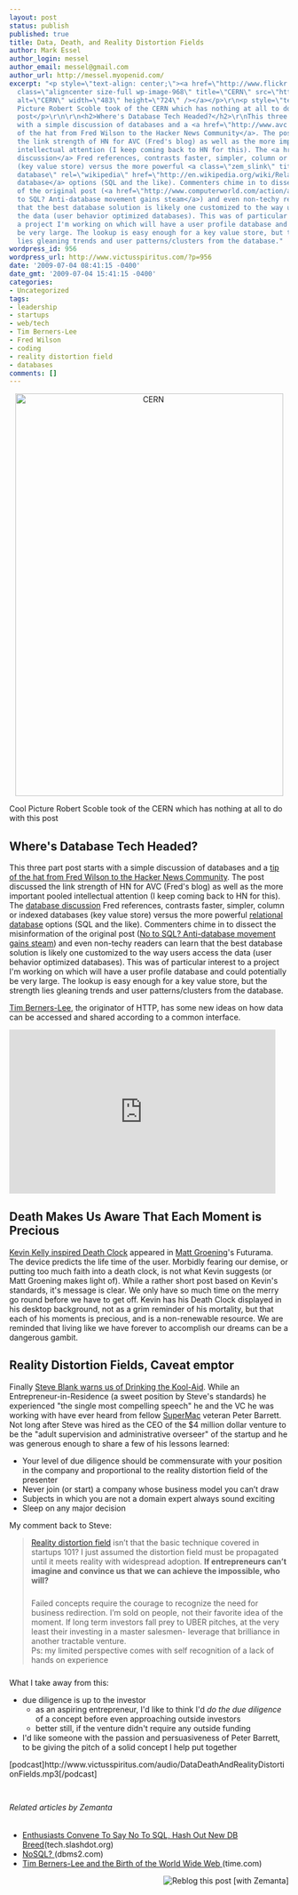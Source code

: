 ```yaml
---
layout: post
status: publish
published: true
title: Data, Death, and Reality Distortion Fields
author: Mark Essel
author_login: messel
author_email: messel@gmail.com
author_url: http://messel.myopenid.com/
excerpt: "<p style=\"text-align: center;\"><a href=\"http://www.flickr.com/photos/scobleizer\"><img
  class=\"aligncenter size-full wp-image-968\" title=\"CERN\" src=\"http://www.victusspiritus.com/wp-content/uploads/2009/07/CERN1.jpg\"
  alt=\"CERN\" width=\"483\" height=\"724\" /></a></p>\r\n<p style=\"text-align: left;\">Cool
  Picture Robert Scoble took of the CERN which has nothing at all to do with this
  post</p>\r\n\r\n<h2>Where's Database Tech Headed?</h2>\r\nThis three part post starts
  with a simple discussion of databases and a <a href=\"http://www.avc.com/a_vc/2009/07/hacker-news-and-the-nosql-movement.html\">tip
  of the hat from Fred Wilson to the Hacker News Community</a>. The post discussed
  the link strength of HN for AVC (Fred's blog) as well as the more important pooled
  intellectual attention (I keep coming back to HN for this). The <a href=\"http://news.ycombinator.com/item?id=683807\">database
  discussion</a> Fred references, contrasts faster, simpler, column or indexed databases
  (key value store) versus the more powerful <a class=\"zem_slink\" title=\"Relational
  database\" rel=\"wikipedia\" href=\"http://en.wikipedia.org/wiki/Relational_database\">relational
  database</a> options (SQL and the like). Commenters chime in to dissect the misinformation
  of the original post (<a href=\"http://www.computerworld.com/action/article.do?command=viewArticleBasic&amp;articleId=9135086\">No
  to SQL? Anti-database movement gains steam</a>) and even non-techy readers can learn
  that the best database solution is likely one customized to the way users access
  the data (user behavior optimized databases). This was of particular interest to
  a project I'm working on which will have a user profile database and could potentially
  be very large. The lookup is easy enough for a key value store, but the strength
  lies gleaning trends and user patterns/clusters from the database."
wordpress_id: 956
wordpress_url: http://www.victusspiritus.com/?p=956
date: '2009-07-04 08:41:15 -0400'
date_gmt: '2009-07-04 15:41:15 -0400'
categories:
- Uncategorized
tags:
- leadership
- startups
- web/tech
- Tim Berners-Lee
- Fred Wilson
- coding
- reality distortion field
- databases
comments: []
---
```

<p style="text-align: center;"><a href="http://www.flickr.com/photos/scobleizer"><img class="aligncenter size-full wp-image-968" title="CERN" src="http://www.victusspiritus.com/wp-content/uploads/2009/07/CERN1.jpg" alt="CERN" width="483" height="724" /></a></p>
<p style="text-align: left;">Cool Picture Robert Scoble took of the CERN which has nothing at all to do with this post</p>
<h2>Where's Database Tech Headed?</h2>
<p>This three part post starts with a simple discussion of databases and a <a href="http://www.avc.com/a_vc/2009/07/hacker-news-and-the-nosql-movement.html">tip of the hat from Fred Wilson to the Hacker News Community</a>. The post discussed the link strength of HN for AVC (Fred's blog) as well as the more important pooled intellectual attention (I keep coming back to HN for this). The <a href="http://news.ycombinator.com/item?id=683807">database discussion</a> Fred references, contrasts faster, simpler, column or indexed databases (key value store) versus the more powerful <a class="zem_slink" title="Relational database" rel="wikipedia" href="http://en.wikipedia.org/wiki/Relational_database">relational database</a> options (SQL and the like). Commenters chime in to dissect the misinformation of the original post (<a href="http://www.computerworld.com/action/article.do?command=viewArticleBasic&amp;articleId=9135086">No to SQL? Anti-database movement gains steam</a>) and even non-techy readers can learn that the best database solution is likely one customized to the way users access the data (user behavior optimized databases). This was of particular interest to a project I'm working on which will have a user profile database and could potentially be very large. The lookup is easy enough for a key value store, but the strength lies gleaning trends and user patterns/clusters from the database.<a id="more"></a><a id="more-956"></a></p>
<p><a class="zem_slink" title="Tim Berners-Lee" rel="wikipedia" href="http://en.wikipedia.org/wiki/Tim_Berners-Lee">Tim Berners-Lee</a>, the originator of HTTP, has some new ideas on how data can be accessed and shared according to a common interface.</p>
<p><object classid="clsid:d27cdb6e-ae6d-11cf-96b8-444553540000" width="480" height="295" codebase="http://download.macromedia.com/pub/shockwave/cabs/flash/swflash.cab#version=6,0,40,0"><param name="allowFullScreen" value="true" /><param name="allowscriptaccess" value="always" /><param name="src" value="http://www.youtube.com/v/OM6XIICm_qo&amp;hl=en&amp;fs=1&amp;" /><param name="allowfullscreen" value="true" /><embed type="application/x-shockwave-flash" width="480" height="295" src="http://www.youtube.com/v/OM6XIICm_qo&amp;hl=en&amp;fs=1&amp;" allowscriptaccess="always" allowfullscreen="true"></embed></object></p>
<h2>Death Makes Us Aware That Each Moment is Precious</h2>
<p><a href="http://www.kk.org/2009/07/futurama-death-clock.php">Kevin Kelly inspired Death Clock</a> appeared in <a class="zem_slink" title="Matt Groening" rel="wikipedia" href="http://en.wikipedia.org/wiki/Matt_Groening">Matt Groening</a>'s Futurama. The device predicts the life time of the user. Morbidly fearing our demise, or putting too much faith into a death clock, is not what Kevin suggests (or Matt Groening makes light of). While a rather short post based on Kevin's standards, it's message is clear. We only have so much time on the merry go round before we have to get off. Kevin has his Death Clock displayed in his desktop background, not as a grim reminder of his mortality, but that each of his moments is precious, and is a non-renewable resource. We are reminded that living like we have forever to accomplish our dreams can be a dangerous gambit.</p>
<h2>Reality Distortion Fields, Caveat emptor</h2>
<p>Finally <a href="http://steveblank.com/2009/07/02/rocket-science-2-drinking-the-kool-aid/">Steve Blank warns us of Drinking the Kool-Aid</a>. While an Entrepreneur-in-Residence (a sweet position by Steve's standards) he experienced "the single most compelling speech" he and the VC he was working with have ever heard from fellow <a href="http://steveblank.com/category/supermac/">SuperMac</a> veteran Peter Barrett. Not long after Steve was hired as the CEO of the $4 million dollar venture to be the "adult supervision and administrative overseer" of the startup and he was generous enough to share a few of his lessons learned:</p>
<ul>
<li>Your level of due diligence should be commensurate with your position in the company and proportional to the reality distortion field of the presenter</li>
<li>Never join (or start) a company whose business model you can’t draw</li>
<li>Subjects in which you are not a domain expert always sound exciting</li>
<li>Sleep on any major decision</li>
</ul>
<p>My comment back to Steve:</p>
<blockquote><p><a class="zem_slink" title="Reality distortion field" rel="wikipedia" href="http://en.wikipedia.org/wiki/Reality_distortion_field">Reality distortion field</a> isn’t that the basic technique covered in startups 101? I just assumed the distortion field must be propagated until it meets reality with widespread adoption. <strong>If entrepreneurs can’t imagine and convince us that we can achieve the impossible, who will?</strong></p>
<p style="padding-top: 10px; padding-right: 0px; padding-bottom: 0px; padding-left: 0px; margin: 0px;">Failed concepts require the courage to recognize the need for business redirection. I’m sold on people, not their favorite idea of the moment. If long term investors fall prey to UBER pitches, at the very least their investing in a master salesmen- leverage that brilliance in another tractable venture.<br />
Ps: my limited perspective comes with self recognition of a lack of hands on experience</p></blockquote>
<p style="padding-top: 10px; padding-right: 0px; padding-bottom: 0px; padding-left: 0px; margin: 0px;">What I take away from this:</p>
<ul>
<li>due diligence is up to the investor
<ul>
<li>as an aspiring entrepreneur, I'd like to think I'd <em>do the due diligence</em> of a concept before even approaching outside investors</li>
<li>better still, if the venture didn't require any outside funding</li>
</ul>
</li>
<li>I'd like someone with the passion and persuasiveness of Peter Barrett, to be giving the pitch of a solid concept I help put together</li>
</ul>
<p>[podcast]http://www.victusspiritus.com/audio/DataDeathAndRealityDistortionFields.mp3[/podcast]</p>
<p style="padding-top: 10px; padding-right: 0px; padding-bottom: 0px; padding-left: 0px; margin: 0px;">
<h6 class="zemanta-related-title" style="font-size: 1em;">Related articles by Zemanta</h6>
<ul>
<li><a href="http://tech.slashdot.org/story/09/07/02/219247/Enthusiasts-Convene-To-Say-No-To-SQL-Hash-Out-New-DB-Breed?from=rss">Enthusiasts Convene To Say No To SQL, Hash Out New DB Breed</a>(tech.slashdot.org)</li>
<li><a href="http://www.dbms2.com/2009/07/01/nosql-sql-alternative/">NoSQL? </a>(dbms2.com)</li>
<li><a href="http://r.zemanta.com/?u=http%3A//www.time.com/time/specials/packages/article/0%2C28804%2C1902809_1902810_1905184%2C00.html%3Fxid%3Drss-topstories&amp;a=5782717&amp;rid=908ba5e6-1470-4b0e-906b-de1f08d1e4e6&amp;e=129c96a4a18255f5394315e7b88b4ce4">Tim Berners-Lee and the Birth of the World Wide Web </a> (time.com)</li>
</ul>
<div class="zemanta-pixie" style="margin-top: 10px; height: 15px;"><a class="zemanta-pixie-a" title="Reblog this post [with Zemanta]" href="http://reblog.zemanta.com/zemified/3fc59746-d0fd-417a-829a-5d1b6838e8bb/"><img class="zemanta-pixie-img" style="border: none; float: right;" src="http://img.zemanta.com/reblog_e.png?x-id=3fc59746-d0fd-417a-829a-5d1b6838e8bb" alt="Reblog this post [with Zemanta]" /></a><span class="zem-script more-related pretty-attribution"><script src="http://static.zemanta.com/readside/loader.js" type="text/javascript"></script></span></div>
